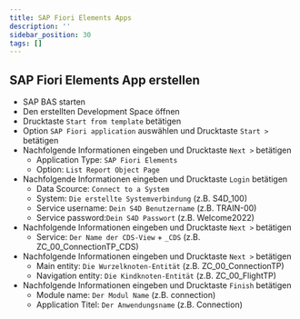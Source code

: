 ```yaml
---
title: SAP Fiori Elements Apps
description: ''
sidebar_position: 30
tags: []
---
```


## SAP Fiori Elements App erstellen
- SAP BAS starten
- Den erstellten Development Space öffnen
- Drucktaste `Start from template` betätigen
- Option `SAP Fiori application` auswählen und Drucktaste `Start >` betätigen
- Nachfolgende Informationen eingeben und Drucktaste `Next >` betätigen
    - Application Type: `SAP Fiori Elements`
    - Option: `List Report Object Page`
- Nachfolgende Informationen eingeben und Drucktaste `Login` betätigen
    - Data Scource: `Connect to a System`
    - System: `Die erstellte Systemverbindung` (z.B. S4D_100)
    - Service username: `Dein S4D Benutzername` (z.B. TRAIN-00)
    - Service password:`Dein S4D Passwort` (z.B. Welcome2022)
- Nachfolgende Informationen eingeben und Drucktaste `Next >` betätigen
    - Service: `Der Name der CDS-View` + `_CDS` (z.B. ZC_00_ConnectionTP_CDS)
- Nachfolgende Informationen eingeben und Drucktaste `Next >` betätigen
    - Main entity: `Die Wurzelknoten-Entität` (z.B. ZC_00_ConnectionTP)
    - Navigation entity: `Die Kindknoten-Entität` (z.B. ZC_00_FlightTP)
- Nachfolgende Informationen eingeben und Drucktaste `Finish` betätigen
    - Module name: `Der Modul Name` (z.B. connection)
    - Application Titel: `Der Anwendungsname` (z.B. Connection)

